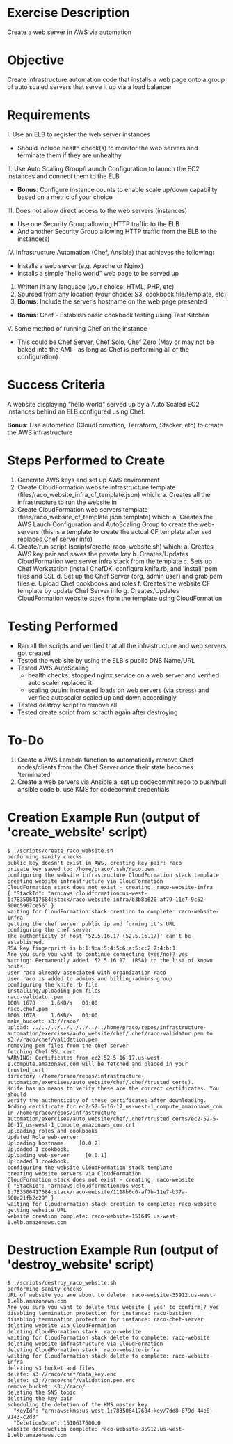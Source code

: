 # Exercise Description
Create a web server in AWS via automation

# Objective
Create infrastructure automation code that installs a web page onto a group of auto scaled servers that serve it up via a load balancer

# Requirements
I. Use an ELB to register the web server instances
 - Should include health check(s) to monitor the web servers and terminate them if they are unhealthy

II. Use Auto Scaling Group/Launch Configuration to launch the EC2 instances and connect them to the ELB
 - **Bonus**: Configure instance counts to enable scale up/down capability based on a metric of your choice

III. Does not allow direct access to the web servers (instances)
 - Use one Security Group allowing HTTP traffic to the ELB
 - And another Security Group allowing HTTP traffic from the ELB to the instance(s)

IV. Infrastructure Automation (Chef, Ansible) that achieves the following:
 - Installs a web server (e.g. Apache or Nginx)
 - Installs a simple “hello world” web page to be served up
 1. Written in any language (your choice: HTML, PHP, etc)
 2. Sourced from any location (your choice: S3, cookbook file/template, etc)
 3. **Bonus**: Include the server’s hostname on the web page presented
 - **Bonus**: Chef - Establish basic cookbook testing using Test Kitchen

V. Some method of running Chef on the instance
 - This could be Chef Server, Chef Solo, Chef Zero
  (May or may not be baked into the AMI - as long as Chef is performing all of the configuration)

# Success Criteria
A website displaying “hello world” served up by a Auto Scaled EC2 instances behind an ELB configured using Chef.

**Bonus**: Use automation (CloudFormation, Terraform, Stacker, etc) to create the AWS infrastructure

# Steps Performed to Create
1. Generate AWS keys and set up AWS environment
2. Create CloudFormation website infrastructure template (files/raco_website_infra_cf_template.json) which:
   a. Creates all the infrastructure to run the website in
3. Create CloudFormation web servers template (files/raco_website_cf_template.json.template) which:
   a. Creates the AWS Lauch Configuration and AutoScaling Group to create the web-servers
      (this is a template to create the actual CF template after `sed` replaces Chef server info)
4. Create/run script (scripts/create_raco_website.sh) which:
   a. Creates AWS key pair and saves the private key
   b. Creates/Updates CloudFormation web server infra stack from the template
   c. Sets up Chef Workstation (install ChefDK, configure knife.rb, and 'install' pem files and SSL
   d. Set up the Chef Server (org, admin user) and grab pem files
   e. Upload Chef cookbooks and roles
   f. Creates the website CF template by update Chef Server info
   g. Creates/Updates CloudFormation website stack from the template using CloudFormation

# Testing Performed
- Ran all the scripts and verified that all the infrastructure and web servers got created
- Tested the web site by using the ELB's public DNS Name/URL
- Tested AWS AutoScaling
   - health checks: stopped nginx service on a web server and verified auto scaler replaced it
   - scaling out/in: increased loads on web servers (via `stress`) and verified
     autoscaler scaled up and down accordingly
- Tested destroy script to remove all
- Tested create script from scracth again after destroying

# To-Do
1. Create a AWS Lambda function to automatically remove Chef nodes/clients from the
   Chef Server once their state becomes 'terminated'
2. Create a web servers via Ansible
   a. set up codecommit repo to push/pull ansible code
   b. use KMS for codecommit credentials

# Creation Example Run (output of 'create_website' script)
```
$ ./scripts/create_raco_website.sh
performing sanity checks
public key doesn't exist in AWS, creating key pair: raco
private key saved to: /home/praco/.ssh/raco.pem
configuring the website infrastructure CloudFormation stack template
creating website infrastructure via CloudFormation
CloudFormation stack does not exist - creating: raco-website-infra
{ "StackId": "arn:aws:cloudformation:us-west-1:783506417684:stack/raco-website-infra/b3b8b620-af79-11e7-9c52-500c5967ce56" }
waiting for CloudFormation stack creation to complete: raco-website-infra
getting the chef server public ip and forming it's URL
configuring the chef server
The authenticity of host '52.5.16.17 (52.5.16.17)' can't be established.
RSA key fingerprint is b:1:9:a:5:4:5:6:a:5:c:2:7:4:b:1.
Are you sure you want to continue connecting (yes/no)? yes
Warning: Permanently added '52.5.16.17' (RSA) to the list of known hosts.
User raco already associated with organization raco
User raco is added to admins and billing-admins group
configuring the knife.rb file
installing/uploading pem files
raco-validator.pem                                                      100% 1678     1.6KB/s   00:00
raco.chef.pem                                                           100% 1678     1.6KB/s   00:00
make_bucket: s3://raco/
upload: ../../../../../../../../home/praco/repos/infrastructure-automation/exercises/auto_website/chef/.chef/raco-validator.pem to s3://raco/chef/validation.pem
removing pem files from the chef server
fetching Chef SSL cert
WARNING: Certificates from ec2-52-5-16-17.us-west-1.compute.amazonaws.com will be fetched and placed in your trusted_cert
directory (/home/praco/repos/infrastructure-automation/exercises/auto_website/chef/.chef/trusted_certs).
Knife has no means to verify these are the correct certificates. You should
verify the authenticity of these certificates after downloading.
Adding certificate for ec2-52-5-16-17_us-west-1_compute_amazonaws_com in /home/praco/repos/infrastructure-automation/exercises/auto_website/chef/.chef/trusted_certs/ec2-52-5-16-17_us-west-1_compute_amazonaws_com.crt
uploading roles and cookbooks
Updated Role web-server
Uploading hostname     [0.0.2]
Uploaded 1 cookbook.
Uploading web-server     [0.0.1]
Uploaded 1 cookbook.
configuring the website CloudFormation stack template
creating website servers via CloudFormation
CloudFormation stack does not exist - creating: raco-website
{ "StackId": "arn:aws:cloudformation:us-west-1:783506417684:stack/raco-website/1118b6c0-af7b-11e7-b37a-500c21fb2c29" }
waiting for CloudFormation stack creation to complete: raco-website
getting website URL
website creation complete: raco-website-151649.us-west-1.elb.amazonaws.com
```


# Destruction Example Run (output of 'destroy_website' script)
```
$ ./scripts/destroy_raco_website.sh
performing sanity checks
URL of website you are about to delete: raco-website-35912.us-west-1.elb.amazonaws.com
Are you sure you want to delete this website ['yes' to confirm]? yes
disabling termination protection for instance: raco-bastion
disabling termination protection for instance: raco-chef-server
deleting website via CloudFormation
deleting CloudFormation stack: raco-website
waiting for CloudFormation stack delete to complete: raco-website
deleting website infrastructure via CloudFormation
deleting CloudFormation stack: raco-website-infra
waiting for CloudFormation stack delete to complete: raco-website-infra
deleting s3 bucket and files
delete: s3://raco/chef/data_key.enc
delete: s3://raco/chef/validation.pem.enc
remove_bucket: s3://raco/
deleting the SNS topic
deleting the key pair
scheduling the deletion of the KMS master key
  "KeyId": "arn:aws:kms:us-west-1:783506417684:key/7dd8-879d-44e8-9143-c2d3"
  "DeletionDate": 1510617600.0
website destruction complete: raco-website-35912.us-west-1.elb.amazonaws.com
```
